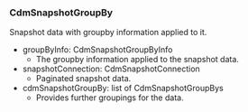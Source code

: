 ### CdmSnapshotGroupBy
Snapshot data with groupby information applied to it.

- groupByInfo: CdmSnapshotGroupByInfo
  - The groupby information applied to the snapshot data.
- snapshotConnection: CdmSnapshotConnection
  - Paginated snapshot data.
- cdmSnapshotGroupBy: list of CdmSnapshotGroupBys
  - Provides further groupings for the data.
